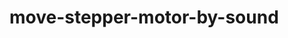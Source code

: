 # move-stepper-motor-by-sound

<p align="">
<!-- <a href="https://youtu.be/Y5kLeqTc6Zk">
<img src="https://docs.simplefoc.com/extras/Images/youtube.png"  height="320px"> -->
</a>
</p>
